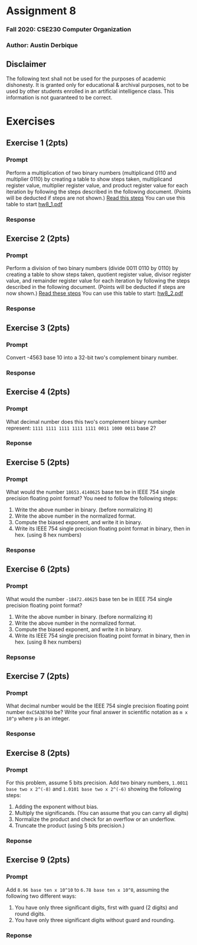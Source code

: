 # Assignment 8
### Fall 2020: CSE230 Computer Organization
### Author: Austin Derbique

## Disclaimer
The following text shall not be used for the purposes of academic dishonesty. It is granted only for educational & archival purposes, not to be used by other students enrolled in an artificial intelligence class. This information is not guaranteed to be correct.

# Exercises 

## Exercise 1 (2pts)
### Prompt
Perform a multiplication of two binary numbers (multiplicand 0110 and multiplier 0110) by creating a table to show steps taken, multiplicand register value, multiplier register value, and product register value for each iteration by following the steps described in the following document. (Points will be deducted if steps are not shown.)
[Read this steps](docs/hw8mult.pdf)
You can use this table to start [hw8_1.pdf](docs/hw8_1.pdf)

### Response

## Exercise 2 (2pts)
### Prompt
Perform a division of two binary numbers (divide 0011 0110 by 0110) by creating a table to show steps taken, quotient register value, divisor register value, and remainder register value for each iteration by following the steps described in the following document. (Points will be deducted if steps are now shown.)
[Read these steps](docs/hw8div.pdf)
You can use this table to start: [hw8_2.pdf](docs/hw8_2.pdf)

### Response

## Exercise 3 (2pts)
### Prompt
Convert -4563 base 10 into a 32-bit two's complement binary number.

### Response

## Exercise 4 (2pts)
### Prompt
What decimal number does this two's complement binary number represent: `1111 1111 1111 1111 1111 0011 1000 0011` base 2?

### Reponse

## Exercise 5 (2pts)
### Prompt
What would the number `18653.4140625` base ten be in IEEE 754 single precision floating point format? You need to follow the following steps:
1. Write the above number in binary. (before normalizing it)
2. Write the above number in the normalized format.
3. Compute the biased exponent, and write it in binary.
4. Write its IEEE 754 single precision floating point format in binary, then in hex. (using 8 hex numbers)

### Response

## Exercise 6 (2pts)
### Prompt
What would the number `-18472.40625` base ten be in IEEE 754 single precision floating point format?
1. Write the above number in binary. (before normalizing it)  
2. Write the above number in the normalized format.   
3. Compute the biased exponent, and write it in binary. 
4. Write its IEEE 754 single precision floating point format in binary, then in hex. (using 8 hex numbers)

### Repsonse

## Exercise 7 (2pts)
### Prompt
What decimal number would be the IEEE 754 single precision floating point number `0xC5A3B760` be? Write your final answer in scientific notation as `m x 10^p` where `p` is an integer.

### Response

## Exercise 8 (2pts)
### Prompt
For this problem, assume 5 bits precision. Add two binary numbers, `1.0011 base two x 2^(-8)` and `1.0101 base two x 2^(-6)` showing the following steps:
1. Adding the exponent without bias.
2. Multiply the significands. (You can assume that you can carry all digits)
3. Normalize the product and check for an overflow or an underflow.
4. Truncate the product (using 5 bits precision.)

### Reponse

## Exercise 9 (2pts)
### Prompt
Add `8.96 base ten x 10^10` to `6.78 base ten x 10^8`, assuming the following two different ways:
1. You have only three significant digits, first with guard (2 digits) and round digits.
2. You have only three significant digits without guard and rounding.

### Reponse

